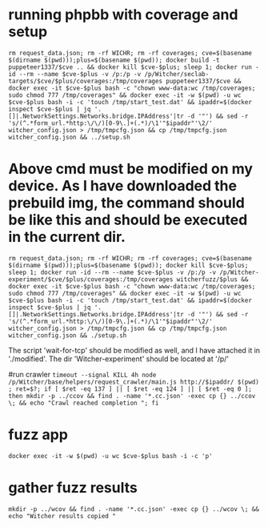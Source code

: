 


# running phpbb with coverage and setup
```rm request_data.json; rm -rf WICHR; rm -rf coverages; cve=$(basename $(dirname $(pwd)));plus=$(basename $(pwd)); docker build -t puppeteer1337/$cve .. && docker kill $cve-$plus; sleep 1; docker run -id --rm --name $cve-$plus -v /p:/p -v /p/Witcher/seclab-targets/$cve/$plus/coverages:/tmp/coverages puppeteer1337/$cve && docker exec -it $cve-$plus bash -c "chown www-data:wc /tmp/coverages; sudo chmod 777 /tmp/coverages" && docker exec -it -w $(pwd) -u wc $cve-$plus bash -i -c 'touch /tmp/start_test.dat' && ipaddr=$(docker inspect $cve-$plus | jq '.[]|.NetworkSettings.Networks.bridge.IPAddress'|tr -d '"') && sed -r 's/(^.*form_url.*http:\/\/)[0-9\.]+(.*)/\1'"$ipaddr"'\2/' witcher_config.json > /tmp/tmpcfg.json && cp /tmp/tmpcfg.json witcher_config.json && ../setup.sh```

# Above cmd must be modified on my device. As I have downloaded the prebuild img, the command should be like this and should be executed in the current dir.

```rm request_data.json; rm -rf WICHR; rm -rf coverages; cve=$(basename $(dirname $(pwd)));plus=$(basename $(pwd)); docker kill $cve-$plus; sleep 1; docker run -id --rm --name $cve-$plus -v /p:/p -v /p/Witcher-experiment/$cve/$plus/coverages:/tmp/coverages witcherfuzz/$plus && docker exec -it $cve-$plus bash -c "chown www-data:wc /tmp/coverages; sudo chmod 777 /tmp/coverages" && docker exec -it -w $(pwd) -u wc $cve-$plus bash -i -c 'touch /tmp/start_test.dat' && ipaddr=$(docker inspect $cve-$plus | jq '.[]|.NetworkSettings.Networks.bridge.IPAddress'|tr -d '"') && sed -r 's/(^.*form_url.*http:\/\/)[0-9\.]+(.*)/\1'"$ipaddr"'\2/' witcher_config.json > /tmp/tmpcfg.json && cp /tmp/tmpcfg.json witcher_config.json && ./setup.sh```

The script 'wait-for-tcp' should be modified as well, and I have attached it in './modified'. The dir 'Witcher-experiment' should be located at '/p/'

#run crawler
```timeout --signal KILL 4h node /p/Witcher/base/helpers/request_crawler/main.js http://$ipaddr/ $(pwd) ; ret=$?; if [ $ret -eq 137 ] || [ $ret -eq 124 ] || [ $ret -eq 0 ]; then mkdir -p ../ccov && find . -name '*.cc.json' -exec cp {} ../ccov \; && echo "Crawl reached completion "; fi```

# fuzz app
```docker exec -it -w $(pwd) -u wc $cve-$plus bash -i -c 'p'```

# gather fuzz results
```mkdir -p ../wcov && find . -name '*.cc.json' -exec cp {} ../wcov \; && echo "Witcher results copied "```
